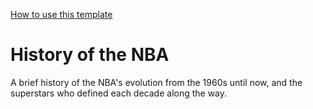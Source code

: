 [How to use this template](./.github/template/README.md)

# History of the NBA

A brief history of the NBA's evolution from the 1960s until now, and the superstars who defined each decade along the way.
